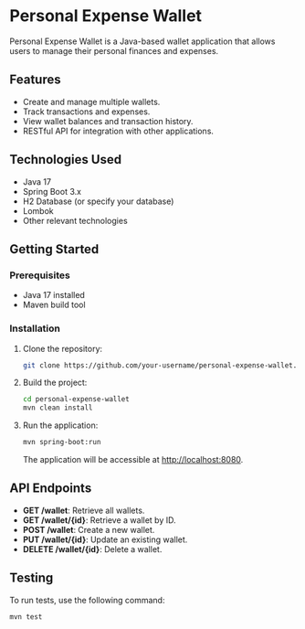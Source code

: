 # Personal Expense Wallet

Personal Expense Wallet is a Java-based wallet application that allows users to manage their personal finances and expenses.

## Features

- Create and manage multiple wallets.
- Track transactions and expenses.
- View wallet balances and transaction history.
- RESTful API for integration with other applications.

## Technologies Used

- Java 17
- Spring Boot 3.x
- H2 Database (or specify your database)
- Lombok
- Other relevant technologies

## Getting Started

### Prerequisites

- Java 17 installed
- Maven build tool

### Installation

1. Clone the repository:

    ```bash
    git clone https://github.com/your-username/personal-expense-wallet.git
    ```

2. Build the project:

    ```bash
    cd personal-expense-wallet
    mvn clean install
    ```

3. Run the application:

    ```bash
    mvn spring-boot:run
    ```

    The application will be accessible at [http://localhost:8080](http://localhost:8080).

## API Endpoints

- **GET /wallet**: Retrieve all wallets.
- **GET /wallet/{id}**: Retrieve a wallet by ID.
- **POST /wallet**: Create a new wallet.
- **PUT /wallet/{id}**: Update an existing wallet.
- **DELETE /wallet/{id}**: Delete a wallet.

## Testing

To run tests, use the following command:

```bash
mvn test

